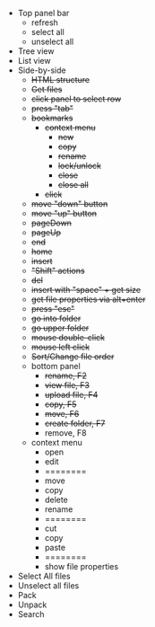 - Top panel bar
  - refresh
  - select all
  - unselect all
- Tree view
- List view
- Side-by-side
  - ~~HTML structure~~
  - ~~Get files~~
  - ~~click panel to select row~~
  - ~~press "tab"~~
  - ~~bookmarks~~
    - ~~context menu~~
      - ~~new~~
      - ~~copy~~
      - ~~rename~~
      - ~~lock/unlock~~
      - ~~close~~
      - ~~close all~~
    - ~~click~~
  - ~~move "down" button~~
  - ~~move "up" button~~
  - ~~pageDown~~
  - ~~pageUp~~
  - ~~end~~
  - ~~home~~
  - ~~insert~~
  - ~~"Shift" actions~~
  - ~~del~~
  - ~~insert with "space" + get size~~
  - ~~get file properties via alt+enter~~
  - ~~press "esc"~~
  - ~~go into folder~~
  - ~~go upper folder~~
  - ~~mouse double-click~~
  - ~~mouse left click~~
  - ~~Sort/Change file order~~
  - bottom panel
    - ~~rename, F2~~
    - ~~view file, F3~~
    - ~~upload file, F4~~
    - ~~copy, F5~~
    - ~~move, F6~~
    - ~~create folder, F7~~
    - remove, F8
  - context menu
    - open
    - edit
    - ========
    - move
    - copy
    - delete
    - rename
    - ========
    - cut
    - copy
    - paste
    - ========
    - show file properties
- Select All files
- Unselect all files
- Pack
- Unpack
- Search
